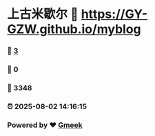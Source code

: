 # 上古米歇尔 :link: https://GY-GZW.github.io/myblog 
### :page_facing_up: [3](https://GY-GZW.github.io/myblog/tag.html) 
### :speech_balloon: 0 
### :hibiscus: 3348 
### :alarm_clock: 2025-08-02 14:16:15 
### Powered by :heart: [Gmeek](https://github.com/Meekdai/Gmeek)
